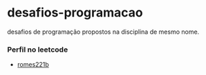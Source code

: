 # desafios-programacao
desafios de programação propostos na disciplina de mesmo nome. 

### Perfil no leetcode
* [romes221b](https://leetcode.com/romes221b/)
